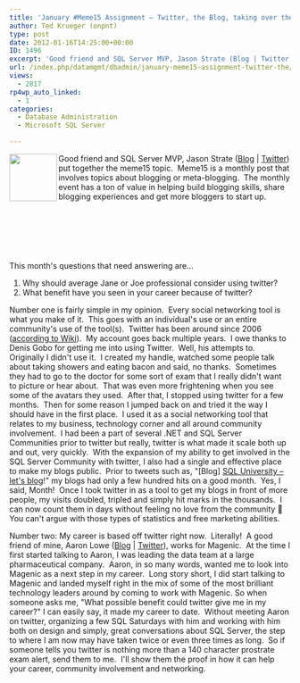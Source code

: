 ```yaml
---
title: 'January #Meme15 Assignment – Twitter, the Blog, taking over the universe'
author: Ted Krueger (onpnt)
type: post
date: 2012-01-16T14:25:00+00:00
ID: 1496
excerpt: 'Good friend and SQL Server MVP, Jason Strate (Blog | Twitter) put together the meme15 topic.  Meme15 is a monthly post that involves topics about blogging or meta-blogging.  The monthly event has a ton of value in helping build blogging skills, share bl&hellip;'
url: /index.php/datamgmt/dbadmin/january-meme15-assignment-twitter-the/
views:
  - 2817
rp4wp_auto_linked:
  - 1
categories:
  - Database Administration
  - Microsoft SQL Server

---
```

[][1]

<div class="image_block" style="text-align: left;">
  <a href="http://www.jasonstrate.com/2012/01/january-meme15-assignment/"><img src="/wp-content/uploads/blogs/DataMgmt/-96.png?mtime=1326730739" alt="" width="85" height="85" align="left" /></a>Good friend and SQL Server MVP, Jason Strate (<a href="http://www.jasonstrate.com/2012/01/january-meme15-assignment/">Blog</a> | <a href="https://twitter.com/#%21/stratesql">Twitter</a>) put together the meme15 topic.  Meme15 is a monthly post that involves topics about blogging or meta-blogging.  The monthly event has a ton of value in helping build blogging skills, share blogging experiences and get more bloggers to start up.
</div>

 

 

 

This month's questions that need answering are...

  1. Why should average Jane or Joe professional consider using twitter?
  2. What benefit have you seen in your career because of twitter?

Number one is fairly simple in my opinion.  Every social networking tool is what you make of it.  This goes with an individual's use or an entire community's use of the tool(s).  Twitter has been around since 2006 ([according to Wiki][2]).  My account goes back multiple years.  I owe thanks to Denis Gobo for getting me into using Twitter.  Well, his attempts to.  Originally I didn't use it.  I created my handle, watched some people talk about taking showers and eating bacon and said, no thanks.  Sometimes they had to go to the doctor for some sort of exam that I really didn't want to picture or hear about.  That was even more frightening when you see some of the avatars they used.  After that, I stopped using twitter for a few months.  Then for some reason I jumped back on and tried it the way I should have in the first place.  I used it as a social networking tool that relates to my business, technology corner and all around community involvement.  I had been a part of several .NET and SQL Server Communities prior to twitter but really, twitter is what made it scale both up and out, very quickly.  With the expansion of my ability to get involved in the SQL Server Community with twitter, I also had a single and effective place to make my blogs public.  Prior to tweets such as, "[Blog] [SQL University – let's blog][3]!" my blogs had only a few hundred hits on a good month.  Yes, I said, Month!  Once I took twitter in as a tool to get my blogs in front of more people, my visits doubled, tripled and simply hit marks in the thousands.  I can now count them in days without feeling no love from the community 🙂   You can't argue with those types of statistics and free marketing abilities.

Number two: My career is based off twitter right now.  Literally!  A good friend of mine, Aaron Lowe ([Blog][4] | [Twitter][5]), works for Magenic.  At the time I first started talking to Aaron, I was leading the data team at a large pharmaceutical company.  Aaron, in so many words, wanted me to look into Magenic as a next step in my career.  Long story short, I did start talking to Magenic and landed myself right in the mix of some of the most brilliant technology leaders around by coming to work with Magenic. So when someone asks me, "What possible benefit could twitter give me in my career?" I can easily say, it made my career to date.  Without meeting Aaron on twitter, organizing a few SQL Saturdays with him and working with him both on design and simply, great conversations about SQL Server, the step to where I am now may have taken twice or even three times as long.  So if someone tells you twitter is nothing more than a 140 character prostrate exam alert, send them to me.  I'll show them the proof in how it can help your career, community involvement and networking.

 [1]: http://www.jasonstrate.com/2012/01/january-meme15-assignment/
 [2]: http://en.wikipedia.org/wiki/Twitter
 [3]: /index.php/ITProfessionals/EthicsIT/sql-community-blogging
 [4]: http://www.aaronlowe.net/
 [5]: https://twitter.com/#%21/Vendoran